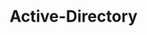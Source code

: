 ---
layout: tag-list
type: tag
title:  Active-Directory
slug: Active-Directory
category:  Tag
sidebar: false
description: >
    Son los términos que utiliza Microsoft para referirse a su implementación de servicio de directorio en una red distribuida de computadoras. Utiliza distintos protocolos, principalmente LDAP, DNS, DHCP y Kerberos.
---